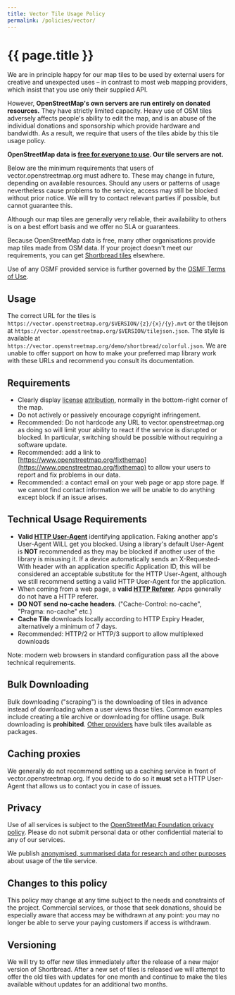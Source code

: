 ```yaml
---
title: Vector Tile Usage Policy
permalink: /policies/vector/
---
```


# {{ page.title }}

We are in principle happy for our map tiles to be used by external users for creative and unexpected uses – in contrast to most web mapping providers, which insist that you use only their supplied API.

However, **OpenStreetMap's own servers are run entirely on donated resources.** They have strictly limited capacity. Heavy use of OSM tiles adversely affects people's ability to edit the map, and is an abuse of the individual donations and sponsorship which provide hardware and bandwidth. As a result, we require that users of the tiles abide by this tile usage policy.

**OpenStreetMap data is [free for everyone to use](https://wiki.openstreetmap.org/wiki/OpenStreetMap_License). Our tile servers are not.**

Below are the minimum requirements that users of vector.openstreetmap.org must adhere to. These may change in future, depending on available resources. Should any users or patterns of usage nevertheless cause problems to the service, access may still be blocked without prior notice. We will try to contact relevant parties if possible, but cannot guarantee this.

Although our map tiles are generally very reliable, their availability to others is on a best effort basis and we offer no SLA or guarantees.

Because OpenStreetMap data is free, many other organisations provide map tiles made from OSM data. If your project doesn't meet our requirements, you can get [Shortbread tiles](https://shortbread-tiles.org/) elsewhere.

Use of any OSMF provided service is further governed by the [OSMF Terms of Use](https://wiki.osmfoundation.org/wiki/Terms_of_Use).

## Usage

The correct URL for the tiles is `https://vector.openstreetmap.org/$VERSION/{z}/{x}/{y}.mvt` or the tilejson at `https://vector.openstreetmap.org/$VERSION/tilejson.json`. The style is available at `https://vector.openstreetmap.org/demo/shortbread/colorful.json`. We are unable to offer support on how to make your preferred map library work with these URLs and recommend you consult its documentation.

## Requirements

* Clearly display [license](https://wiki.openstreetmap.org/wiki/License) [attribution](https://wiki.osmfoundation.org/wiki/Licence/Attribution_Guidelines), normally in the bottom-right corner of the map.
* Do not actively or passively encourage copyright infringement.
* Recommended: Do not hardcode any URL to vector.openstreetmap.org as doing so will limit your ability to react if the service is disrupted or blocked. In particular, switching should be possible without requiring a software update.
* Recommended: add a link to [https://www.openstreetmap.org/fixthemap](https://www.openstreetmap.org/fixthemap) to allow your users to report and fix problems in our data.
* Recommended: a contact email on your web page or app store page. If we cannot find contact information we will be unable to do anything except block if an issue arises.

## Technical Usage Requirements

* **Valid [HTTP User-Agent](https://developer.mozilla.org/en-US/docs/Web/HTTP/Headers/User-Agent)** identifying application. Faking another app's User-Agent WILL get you blocked. Using a library's default User-Agent is **NOT** recommended as they may be blocked if another user of the library is misusing it. If a device automatically sends an X-Requested-With header with an application specific Application ID, this will be considered an acceptable substitute for the HTTP User-Agent, although we still recommend setting a valid HTTP User-Agent for the application.
* When coming from a web page, a **valid [HTTP Referer](https://developer.mozilla.org/en-US/docs/Web/HTTP/Headers/Referer)**. Apps generally do not have a HTTP referer.
* **DO NOT send no-cache headers**. ("Cache-Control: no-cache", "Pragma: no-cache" etc.)
* **Cache Tile** downloads locally according to HTTP Expiry Header, alternatively a minimum of 7 days.
* Recommended: HTTP/2 or HTTP/3 support to allow multiplexed downloads

Note: modern web browsers in standard configuration pass all the above technical requirements.

## Bulk Downloading

Bulk downloading ("scraping") is the downloading of tiles in advance instead of downloading when a user views those tiles. Common examples include creating a tile archive or downloading for offline usage. Bulk downloading is **prohibited**. [Other providers](https://shortbread-tiles.org/download/) have bulk tiles available as packages.

## Caching proxies

We generally do not recommend setting up a caching service in front of vector.openstreetmap.org. If you decide to do so it **must** set a HTTP User-Agent that allows us to contact you in case of issues.

## Privacy

Use of all services is subject to the [OpenStreetMap Foundation privacy policy](http://wiki.osmfoundation.org/wiki/Privacy_Policy). Please do not submit personal data or other confidential material to any of our services.

We publish [anonymised, summarised data for research and other purposes](https://wiki.osmfoundation.org/wiki/Privacy_Policy#Data_we_receive_automatically) about usage of the tile service.

## Changes to this policy

This policy may change at any time subject to the needs and constraints of the project. Commercial services, or those that seek donations, should be especially aware that access may be withdrawn at any point: you may no longer be able to serve your paying customers if access is withdrawn.

## Versioning

We will try to offer new tiles immediately after the release of a new major version of Shortbread. After a new set of tiles is released we will attempt to offer the old tiles with updates for one month and continue to make the tiles available without updates for an additional two months.
